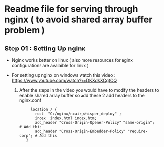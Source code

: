 # Readme file for serving through nginx ( to avoid shared array buffer problem )

## Step 01 : Setting Up nginx 
- Nginx works better on linux ( also more resources for nginx configurations are avalaible for linux )

- For setting up nginx on windows watch this video : https://www.youtube.com/watch?v=DKXdkXCgtCQ
  1. After the steps in the video you would have to modify the headers to enable shared array buffer so add these 2 add headers to the nginx.conf
     ```
          location / {
            root  "C:/nginx/ncair_whisper_deploy" ;
            index  index.html index.htm;
            add_header "Cross-Origin-Opener-Policy" "same-origin";   # Add this
            add_header "Cross-Origin-Embedder-Policy" "require-corp"; # Add this 
        }
     ```
